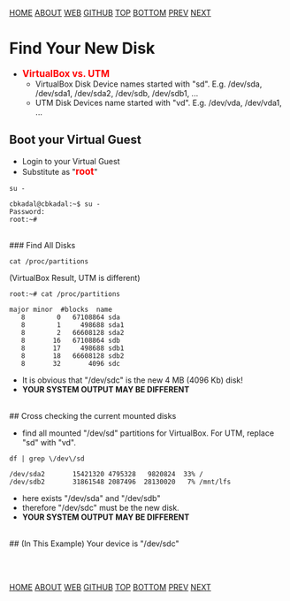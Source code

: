 ---
---

[HOME](index.md)
[ABOUT](README.md)
[WEB](https://osp4diss.vlsm.org/)
[GITHUB](https://github.com/os2xx/osp4diss/)
[TOP](#)
[BOTTOM](#endofpage)
[PREV](W03-03.md)
[NEXT](W03-05.md)

# Find Your New Disk
* <span style="color:red; font-weight:bold; font-size:larger;">VirtualBox vs. UTM</span>
  * VirtualBox Disk Device names started with "sd". E.g. /dev/sda, /dev/sda1, /dev/sda2, /dev/sdb, /dev/sdb1, ...
  * UTM Disk Devices name started with "vd". E.g. /dev/vda, /dev/vda1, ...

## Boot your Virtual Guest
* Login to your Virtual Guest
* Substitute as "<span style="color:red; font-weight:bold; font-size:larger;">root</span>"

```
su -

```

```
cbkadal@cbkadal:~$ su -
Password: 
root:~# 

```

<br>
### Find All Disks

```
cat /proc/partitions

```

(VirtualBox Result, UTM is different)

```
root:~# cat /proc/partitions 

major minor  #blocks  name
   8        0   67108864 sda
   8        1     498688 sda1
   8        2   66608128 sda2
   8       16   67108864 sdb
   8       17     498688 sdb1
   8       18   66608128 sdb2
   8       32       4096 sdc

```

* It is obvious that "/dev/sdc" is the new 4 MB (4096 Kb) disk!
* **YOUR SYSTEM OUTPUT MAY BE DIFFERENT**


<br>
## Cross checking the current mounted disks

* find all mounted "/dev/sd" partitions for VirtualBox. For UTM, replace "sd" with "vd".

```
df | grep \/dev\/sd

```

```
/dev/sda2       15421320 4795328   9820824  33% /
/dev/sdb2       31861548 2087496  28130020   7% /mnt/lfs

```

* here exists "/dev/sda" and "/dev/sdb"
* therefore "/dev/sdc" must be the new disk.
* **YOUR SYSTEM OUTPUT MAY BE DIFFERENT**

<br>
## (In This Example) Your device is "/dev/sdc"

<br id="endofpage"><br>

[HOME](index.md)
[ABOUT](README.md)
[WEB](https://osp4diss.vlsm.org/)
[GITHUB](https://github.com/os2xx/osp4diss)
[TOP](#)
[BOTTOM](#endofpage)
[PREV](W03-03.md)
[NEXT](W03-05.md)
<br>

